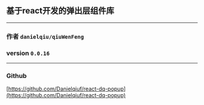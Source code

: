 ## 基于react开发的弹出层组件库
----------------------------------------
### 作者 ```danielqiu/qiuWenFeng```
### version ```0.0.16```
----------------------------------------
### Github
[https://github.com/Danielqiuf/react-dq-popup](https://github.com/Danielqiuf/react-dq-popup)